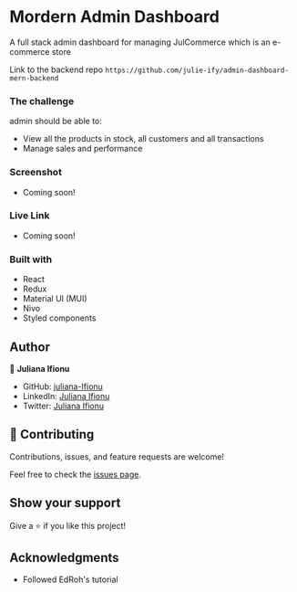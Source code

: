 # Mordern Admin Dashboard

A full stack admin dashboard for managing JulCommerce which is an e-commerce store

Link to the backend repo `https://github.com/julie-ify/admin-dashboard-mern-backend`

### The challenge

admin should be able to:

- View all the products in stock, all customers and all transactions
- Manage sales and performance

### Screenshot
- Coming soon!

### Live Link

- Coming soon!

### Built with

- React
- Redux
- Material UI (MUI)
- Nivo
- Styled components

## Author

👤 **Juliana Ifionu**

- GitHub: [juliana-Ifionu](https://github.com/julie-ify)
- LinkedIn: [Juliana Ifionu](https://www.linkedin.com/in/e-ifionu/)
- Twitter: [Juliana Ifionu](https://twitter.com/juliana_ifionu)

## 🤝 Contributing

Contributions, issues, and feature requests are welcome!

Feel free to check the [issues page](https://github.com/julie-ify/-admin-dashboard-mern-client/issues).

## Show your support

Give a ⭐️ if you like this project!

## Acknowledgments

- Followed EdRoh's tutorial

